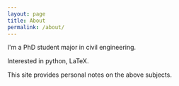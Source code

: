 ```yaml
---
layout: page
title: About
permalink: /about/
---
```


I'm a PhD student major in civil engineering.

Interested in python, LaTeX.

This site provides personal notes on the above subjects.
